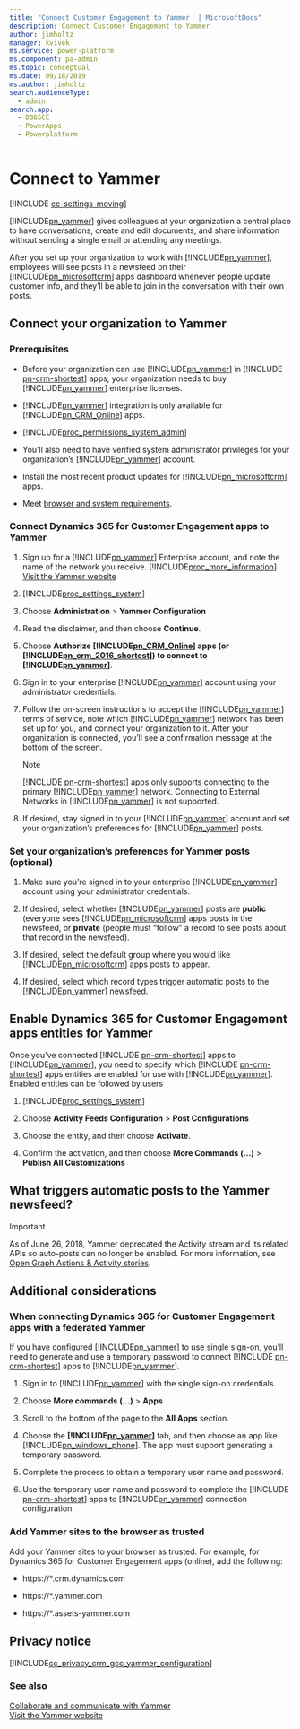 ```yaml
---
title: "Connect Customer Engagement to Yammer  | MicrosoftDocs"
description: Connect Customer Engagement to Yammer
author: jimholtz
manager: kvivek
ms.service: power-platform
ms.component: pa-admin
ms.topic: conceptual
ms.date: 09/18/2019
ms.author: jimholtz
search.audienceType: 
  - admin
search.app: 
  - D365CE
  - PowerApps
  - Powerplatform
---
```

# Connect to Yammer 

[!INCLUDE [cc-settings-moving](../includes/cc-settings-moving.md)] 

[!INCLUDE[pn_yammer](../includes/pn-yammer.md)] gives colleagues at your organization a central place to have conversations, create and edit documents, and share information without sending a single email or attending any meetings.  
  
 After you set up your organization to work with [!INCLUDE[pn_yammer](../includes/pn-yammer.md)], employees will see posts in a newsfeed on their [!INCLUDE[pn_microsoftcrm](../includes/pn-dynamics-crm.md)] apps dashboard whenever people update customer info, and they’ll be able to join in the conversation with their own posts.  
  
## Connect your organization to Yammer  
  
### Prerequisites  
  
- Before your organization can use [!INCLUDE[pn_yammer](../includes/pn-yammer.md)] in [!INCLUDE [pn-crm-shortest](../includes/pn-crm-shortest.md)] apps, your organization needs to buy [!INCLUDE[pn_yammer](../includes/pn-yammer.md)] enterprise licenses.  

- [!INCLUDE[pn_yammer](../includes/pn-yammer.md)] integration is only available for [!INCLUDE[pn_CRM_Online](../includes/pn-crm-online.md)] apps.
  
- [!INCLUDE[proc_permissions_system_admin](../includes/proc-permissions-system-admin.md)]  
  
- You’ll also need to have verified system administrator privileges for your organization’s [!INCLUDE[pn_yammer](../includes/pn-yammer.md)] account.  
  
- Install the most recent product updates for [!INCLUDE[pn_microsoftcrm](../includes/pn-dynamics-crm.md)] apps.  
  
- Meet [browser and system requirements](https://support.office.com/article/Yammer-admin-guide-a9c206d4-fb18-4250-bec6-e783b926e4f6).  
  
### Connect Dynamics 365 for Customer Engagement apps to Yammer  
  
1. Sign up for a [!INCLUDE[pn_yammer](../includes/pn-yammer.md)] Enterprise account, and note the name of the network you receive. [!INCLUDE[proc_more_information](../includes/proc-more-information.md)] [Visit the Yammer website](http://go.microsoft.com/fwlink/p/?LinkID=272440)  
  
2. [!INCLUDE[proc_settings_system](../includes/proc-settings-system.md)]  
  
3. Choose **Administration** > **Yammer Configuration**  
  
4. Read the disclaimer, and then choose **Continue**.  
  
5. Choose **Authorize [!INCLUDE[pn_CRM_Online](../includes/pn-crm-online.md)] apps (or [!INCLUDE[pn_crm_2016_shortest](../includes/pn-crm-2016-shortest.md)]) to connect to [!INCLUDE[pn_yammer](../includes/pn-yammer.md)]**.  
  
6. Sign in to your enterprise [!INCLUDE[pn_yammer](../includes/pn-yammer.md)] account using your administrator credentials.  
  
7. Follow the on-screen instructions to accept the [!INCLUDE[pn_yammer](../includes/pn-yammer.md)] terms of service, note which [!INCLUDE[pn_yammer](../includes/pn-yammer.md)] network has been set up for you, and connect your organization to it. After your organization is connected, you’ll see a confirmation message at the bottom of the screen.  
  
   > [!NOTE]
   > [!INCLUDE [pn-crm-shortest](../includes/pn-crm-shortest.md)] apps only supports connecting to the primary [!INCLUDE[pn_yammer](../includes/pn-yammer.md)] network. Connecting to External Networks in [!INCLUDE[pn_yammer](../includes/pn-yammer.md)] is not supported.  
  
8. If desired, stay signed in to your [!INCLUDE[pn_yammer](../includes/pn-yammer.md)] account and set your organization’s preferences for [!INCLUDE[pn_yammer](../includes/pn-yammer.md)] posts.  
  
### Set your organization’s preferences for Yammer posts (optional)  
  
1. Make sure you’re signed in to your enterprise [!INCLUDE[pn_yammer](../includes/pn-yammer.md)] account using your administrator credentials.  
  
2. If desired, select whether [!INCLUDE[pn_yammer](../includes/pn-yammer.md)] posts are **public** (everyone sees [!INCLUDE[pn_microsoftcrm](../includes/pn-dynamics-crm.md)] apps posts in the newsfeed, or **private** (people must “follow” a record to see posts about that record in the newsfeed).  
  
3. If desired, select the default group where you would like [!INCLUDE[pn_microsoftcrm](../includes/pn-dynamics-crm.md)] apps posts to appear.  
  
4. If desired, select which record types trigger automatic posts to the [!INCLUDE[pn_yammer](../includes/pn-yammer.md)] newsfeed.  
  
## Enable Dynamics 365 for Customer Engagement apps entities for Yammer  
 Once you’ve connected [!INCLUDE [pn-crm-shortest](../includes/pn-crm-shortest.md)] apps to [!INCLUDE[pn_yammer](../includes/pn-yammer.md)], you need to specify which [!INCLUDE [pn-crm-shortest](../includes/pn-crm-shortest.md)] apps entities are enabled for use with [!INCLUDE[pn_yammer](../includes/pn-yammer.md)]. Enabled entities can be followed by users  
  
1. [!INCLUDE[proc_settings_system](../includes/proc-settings-system.md)]  
  
2. Choose **Activity Feeds Configuration** > **Post Configurations**  
  
3. Choose the entity, and then choose **Activate**.  
  
4. Confirm the activation, and then choose **More Commands (…)** > **Publish All Customizations**  
  
## What triggers automatic posts to the Yammer newsfeed?  

> [!IMPORTANT]
> As of June 26, 2018, Yammer deprecated the Activity stream and its related APIs so auto-posts can no longer be enabled. For more information, see [Open Graph Actions & Activity stories](https://developer.yammer.com/blog/open-graph-actions-activity-stories).

## Additional considerations  
  
### When connecting Dynamics 365 for Customer Engagement apps with a federated Yammer  
 If you have configured [!INCLUDE[pn_yammer](../includes/pn-yammer.md)] to use single sign-on, you’ll need to generate and use a temporary password to connect [!INCLUDE [pn-crm-shortest](../includes/pn-crm-shortest.md)] apps to [!INCLUDE[pn_yammer](../includes/pn-yammer.md)].  
  
1. Sign in to [!INCLUDE[pn_yammer](../includes/pn-yammer.md)] with the single sign-on credentials.  
  
2. Choose **More commands (…)** > **Apps**  
  
3. Scroll to the bottom of the page to the **All Apps** section.  
  
4. Choose the **[!INCLUDE[pn_yammer](../includes/pn-yammer.md)]** tab, and then choose an app like [!INCLUDE[pn_windows_phone](../includes/pn-windows-phone.md)]. The app must support generating a temporary password.  
  
5. Complete the process to obtain a temporary user name and password.  
  
6. Use the temporary user name and password to complete the [!INCLUDE [pn-crm-shortest](../includes/pn-crm-shortest.md)] apps to [!INCLUDE[pn_yammer](../includes/pn-yammer.md)] connection configuration.  
  
### Add Yammer sites to the browser as trusted  
 Add your Yammer sites to your browser as trusted. For example, for Dynamics 365 for Customer Engagement apps (online), add the following:  
  
- https://*.crm.dynamics.com  
  
- https://*.yammer.com  
  
- https://*.assets-yammer.com  
  
## Privacy notice  
[!INCLUDE[cc_privacy_crm_gcc_yammer_configuration](../includes/cc-privacy-crm-gcc-yammer-configuration.md)]
  
### See also  
 [Collaborate and communicate with Yammer](../basics/collaborate-communicate-with-yammer.md)   
 [Visit the Yammer website](http://go.microsoft.com/fwlink/p/?LinkID=272440)
